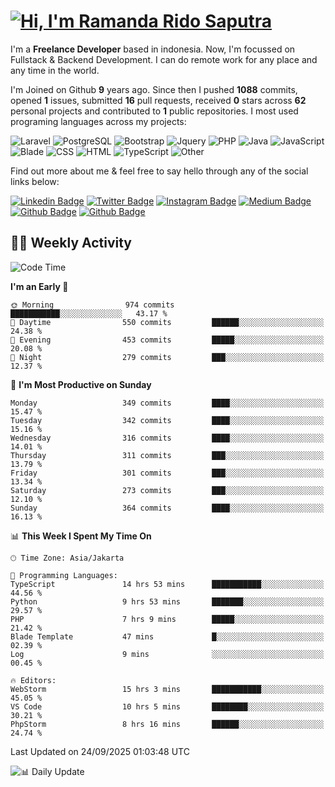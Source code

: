 # [![Hi, I'm Ramanda Rido Saputra](https://readme-typing-svg.herokuapp.com?size=24&vCenter=true&lines=%F0%9F%91%8B+Hi%2C+I'm+Ramanda+Rido+Saputra+;%F0%9F%92%BB+Fullstack+Web+Developer+)](https://git.io/typing-svg)

I'm a **Freelance Developer** based in indonesia. Now, I'm focussed on Fullstack & Backend Development. I can do remote work for any place and any time in the world.

I'm Joined on Github **9** years ago. Since then I pushed **1088** commits, opened **1** issues, submitted **16** pull requests, received **0** stars across **62** personal projects and contributed to **1** public repositories.
I most used programing languages across my projects:

![Laravel](https://img.shields.io/badge/Laravel-FF2D20?flat&logo=laravel&logoColor=white)
![PostgreSQL](https://img.shields.io/badge/PostgreSQL-316192?flat&logo=postgresql&logoColor=white)
![Bootstrap](https://img.shields.io/badge/Bootstrap-563D7C?flat&logo=bootstrap&logoColor=white)
![Jquery](https://img.shields.io/badge/jQuery-0769AD?flat&logo=jquery&logoColor=white)
![PHP](https://img.shields.io/badge/-PHP-%234F5D95?style=flat&logo=PHP&logoColor=white)
![Java](https://img.shields.io/badge/-Java-%23b07219?style=flat&logo=Java&logoColor=white)
![JavaScript](https://img.shields.io/badge/-JavaScript-%23f1e05a?style=flat&logo=JavaScript&logoColor=white)
![Blade](https://img.shields.io/badge/-Blade-%23f7523f?style=flat&logo=Blade&logoColor=white)
![CSS](https://img.shields.io/badge/-CSS-%23663399?style=flat&logo=CSS&logoColor=white)
![HTML](https://img.shields.io/badge/-HTML-%23e34c26?style=flat&logo=HTML&logoColor=white)
![TypeScript](https://img.shields.io/badge/-TypeScript-%233178c6?style=flat&logo=TypeScript&logoColor=white)
![Other](https://img.shields.io/badge/-Other-%23ededed?style=flat&logo=Other&logoColor=white)

Find out more about me & feel free to say hello through any of the social links below:

[![Linkedin Badge](https://img.shields.io/badge/-ramandaaridogh-blue?style=flat&logo=Linkedin&logoColor=white&link=https://www.linkedin.com/in/ramanda-rido-saputra/)](https://www.linkedin.com/in/ramanda-rido-saputra/)
[![Twitter Badge](https://img.shields.io/badge/-ramandaaridogh-%231DA1F2.svg?style=flat&logo=twitter&logoColor=white&link=https://www.twitter.com/ramandaaridogh)](https://www.twitter.com/ramandaaridogh/)
[![Instagram Badge](https://img.shields.io/badge/-ramandaaridogh-purple?style=flat&logo=instagram&logoColor=white&link=https://instagram.com/ramandaaridogh_/)](https://instagram.com/ramandaaridogh_)
[![Medium Badge](https://img.shields.io/badge/-@ramandaaridogh-%2312100E.svg?style=flat&logo=Medium&logoColor=white&link=https://medium.com/@ramandaaridogh/)](https://medium.com/@ramandaaridogh)
[![Github Badge](https://img.shields.io/badge/-@ramandaaridogh-100000.svg?style=flat&logo=github&logoColor=white&link=https://github.com/ramandaaridogh)](https://github.com/ramandaaridogh)
[![Github Badge](https://img.shields.io/badge/-@mxcode-100000.svg?style=flat&logo=github&logoColor=white&link=https://github.com/ramanda-mxcode)](https://github.com/ramanda-mxcode)

## 👨‍💻 Weekly Activity
<!--START_SECTION:waka-->
![Code Time](http://img.shields.io/badge/Code%20Time-1%2C586%20hrs%2021%20mins-blue)

**I'm an Early 🐤** 

```text
🌞 Morning                974 commits         ███████████░░░░░░░░░░░░░░   43.17 % 
🌆 Daytime                550 commits         ██████░░░░░░░░░░░░░░░░░░░   24.38 % 
🌃 Evening                453 commits         █████░░░░░░░░░░░░░░░░░░░░   20.08 % 
🌙 Night                  279 commits         ███░░░░░░░░░░░░░░░░░░░░░░   12.37 % 
```
📅 **I'm Most Productive on Sunday** 

```text
Monday                   349 commits         ████░░░░░░░░░░░░░░░░░░░░░   15.47 % 
Tuesday                  342 commits         ████░░░░░░░░░░░░░░░░░░░░░   15.16 % 
Wednesday                316 commits         ████░░░░░░░░░░░░░░░░░░░░░   14.01 % 
Thursday                 311 commits         ███░░░░░░░░░░░░░░░░░░░░░░   13.79 % 
Friday                   301 commits         ███░░░░░░░░░░░░░░░░░░░░░░   13.34 % 
Saturday                 273 commits         ███░░░░░░░░░░░░░░░░░░░░░░   12.10 % 
Sunday                   364 commits         ████░░░░░░░░░░░░░░░░░░░░░   16.13 % 
```


📊 **This Week I Spent My Time On** 

```text
🕑︎ Time Zone: Asia/Jakarta

💬 Programming Languages: 
TypeScript               14 hrs 53 mins      ███████████░░░░░░░░░░░░░░   44.56 % 
Python                   9 hrs 53 mins       ███████░░░░░░░░░░░░░░░░░░   29.57 % 
PHP                      7 hrs 9 mins        █████░░░░░░░░░░░░░░░░░░░░   21.42 % 
Blade Template           47 mins             █░░░░░░░░░░░░░░░░░░░░░░░░   02.39 % 
Log                      9 mins              ░░░░░░░░░░░░░░░░░░░░░░░░░   00.45 % 

🔥 Editors: 
WebStorm                 15 hrs 3 mins       ███████████░░░░░░░░░░░░░░   45.05 % 
VS Code                  10 hrs 5 mins       ████████░░░░░░░░░░░░░░░░░   30.21 % 
PhpStorm                 8 hrs 16 mins       ██████░░░░░░░░░░░░░░░░░░░   24.74 % 
```


 Last Updated on 24/09/2025 01:03:48 UTC
<!--END_SECTION:waka-->

![📊 Daily Update](https://github.com/ramandaaridogh/ramandaaridogh/actions/workflows/update-activity.yml/badge.svg)

